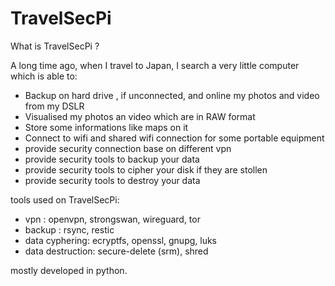# TravelSecPi

What is TravelSecPi ? 

A long time ago, when I travel to Japan, I search a very little computer which is able to:
- Backup on hard drive , if unconnected, and online my photos and video from my DSLR
- Visualised my photos an video which are in RAW format 
- Store some informations like maps on it 
- Connect to wifi and shared wifi connection for some portable equipment
- provide security connection base on different vpn
- provide security tools to backup your data
- provide security tools to cipher your disk if they are stollen
- provide security tools to destroy your data

tools used on TravelSecPi:
- vpn : openvpn, strongswan, wireguard, tor
- backup : rsync, restic
- data cyphering: ecryptfs, openssl, gnupg, luks
- data destruction: secure-delete (srm), shred

mostly developed in python.

